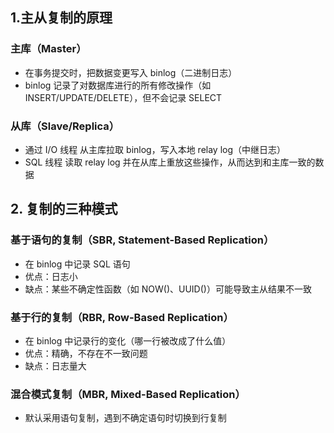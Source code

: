 ## 1.主从复制的原理
### 主库（Master）
- 在事务提交时，把数据变更写入 binlog（二进制日志）
- binlog 记录了对数据库进行的所有修改操作（如 INSERT/UPDATE/DELETE），但不会记录 SELECT
### 从库（Slave/Replica）
- 通过 I/O 线程 从主库拉取 binlog，写入本地 relay log（中继日志）
- SQL 线程 读取 relay log 并在从库上重放这些操作，从而达到和主库一致的数据

## 2. 复制的三种模式
### 基于语句的复制（SBR, Statement-Based Replication）
- 在 binlog 中记录 SQL 语句
- 优点：日志小
- 缺点：某些不确定性函数（如 NOW()、UUID()）可能导致主从结果不一致
### 基于行的复制（RBR, Row-Based Replication）
- 在 binlog 中记录行的变化（哪一行被改成了什么值）
- 优点：精确，不存在不一致问题
- 缺点：日志量大

### 混合模式复制（MBR, Mixed-Based Replication）
- 默认采用语句复制，遇到不确定语句时切换到行复制
